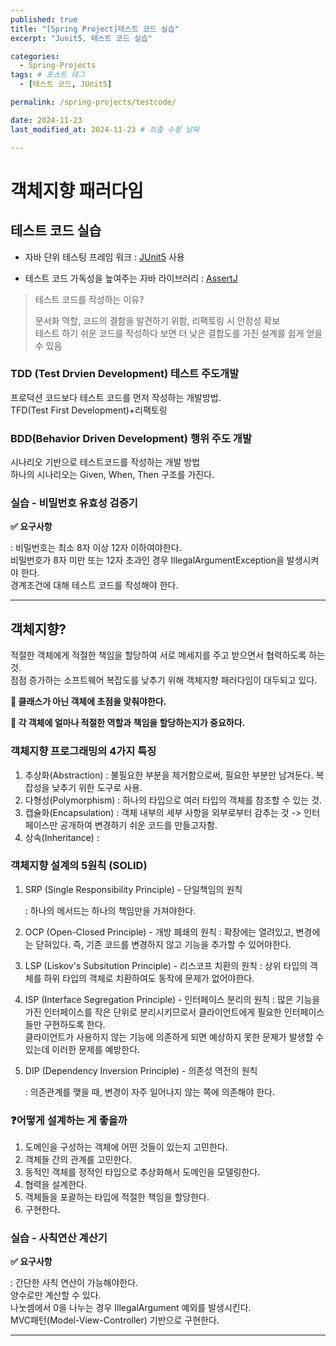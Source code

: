 ```yaml
---
published: true
title: "[Spring Project]테스트 코드 실습"
excerpt: "Junit5, 테스트 코드 실습"

categories:
  - Spring-Projects
tags: # 포스트 태그
  - [테스트 코드, JUnit5] 

permalink: /spring-projects/testcode/

date: 2024-11-23
last_modified_at: 2024-11-23 # 최종 수정 날짜

---
```


# 객체지향 패러다임

## 테스트 코드 실습

- 자바 단위 테스팅 프레임 워크 : [JUnit5](https://junit.org/junit5/docs/current/user-guide/#writing-tests) 사용

- 테스트 코드 가독성을 높여주는 자바 라이브러리 : [AssertJ](https://assertj.github.io/doc/#assertj-core-assertions-guide)

> 테스트 코드를 작성하는 이유? 
>
> 문서화 역할, 코드의 결함을 발견하기 위함, 리팩토링 시 안정성 확보<br>테스트 하기 쉬운 코드를 작성하다 보면 더 낮은 결합도를 가진 설계를 쉽게 얻을 수 있음

### TDD (Test Drvien Development) 테스트 주도개발

프로덕션 코드보다 테스트 코드를 먼저 작성하는 개발방법.<br>TFD(Test First Development)+리팩토링 

### BDD(Behavior Driven Development) 행위 주도 개발

시나리오 기반으로 테스트코드를 작성하는 개발 방법<br>하나의 시나리오는 Given, When, Then 구조를 가진다. 

### 실습 - 비밀번호 유효성 검증기

**✅ 요구사항** 

: 비밀번호는 최소 8자 이상 12자 이하여야한다.<br>비밀번호가 8자 미만 또는 12자 초과인 경우 IllegalArgumentException을 발생시켜야 한다.<br>경계조건에 대해 테스트 코드를 작성해야 한다.

---

## 객체지향?

적절한 객체에게 적절한 책임을 할당하여 서로 메세지를 주고 받으면서 협력하도록 하는것. <br>점점 증가하는 소프트웨어 복잡도를 낮추기 위해 객체지향 패러다임이 대두되고 있다.<br>

**📌 클래스가 아닌 객체에 초점을 맞춰야한다.**

**📌 각 객체에 얼마나 적절한 역할과 책임을 할당하는지가 중요하다.**

### 객체지향 프로그래밍의 4가지 특징

1. 추상화(Abstraction) : 불필요한 부분을 제거함으로써, 필요한 부분만 남겨둔다. 복잡성을 낮추기 위한 도구로 사용.
2. 다형성(Polymorphism) : 하나의 타입으로 여러 타입의 객체를 참조할 수 있는 것.
3. 캡슐화(Encapsulation) : 객체 내부의 세부 사항을 외부로부터 감추는 것 -> 인터페이스만 공개하여 변경하기 쉬운 코드를 만들고자함.
4. 상속(Inheritance) :  

### 객체지향 설계의 5원칙 (SOLID)

1. SRP (Single Responsibility Principle) - 단일책임의 원칙

   : 하나의 메서드는 하나의 책임만을 가져야한다.

2. OCP (Open-Closed Principle) - 개방 폐쇄의 원칙
   : 확장에는 열려있고, 변경에는 닫혀있다. 즉, 기존 코드를 변경하지 않고 기능을 추가할 수 있어야한다.

3. LSP (Liskov's Subsitution Principle) - 리스코프 치환의 원칙 
   : 상위 타입의 객체를 하위 타입의 객체로 치환하여도 동작에 문제가 없어야한다.

4. ISP (Interface Segregation Principle) - 인터페이스 분리의 원칙
   : 많은 기능을 가진 인터페이스를 작은 단위로 분리시키므로서 클라이언트에게 필요한 인터페이스들만 구현하도록 한다.<br>클라이언트가 사용하지 않는 기능에 의존하게 되면 예상하지 못한 문제가 발생할 수 있는데 이러한 문제를 예방한다.

5. DIP (Dependency Inversion Principle) - 의존성 역전의 원칙 

   : 의존관계를 맺을 때, 변경이 자주 일어나지 않는 쪽에 의존해야 한다. 

### ❓어떻게 설계하는 게 좋을까

1. 도메인을 구성하는 객체에 어떤 것들이 있는지 고민한다.
2. 객체들 간의 관계를 고민한다.
3. 동적인 객체를 정적인 타입으로 추상화해서 도메인을 모델링한다.
4. 협력을 설계한다.
5. 객체들을 포괄하는 타입에 적절한 책임을 할당한다.
6. 구현한다.

### 실습 - 사칙연산 계산기

**✅ 요구사항** 

: 간단한 사칙 연산이 가능해야한다.<br>양수로만 계산할 수 있다.<br>나눗셈에서 0을 나누는 경우 IllegalArgument 예외를 발생시킨다.<br>MVC패턴(Model-View-Controller) 기반으로 구현한다.

---






